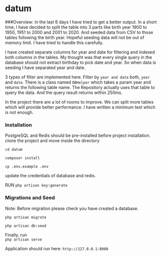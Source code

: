 # datum


###Overview:
 In the last 6 days I have tried to get a better output. In a short time, I have decided to split the table into 3 parts like birth year 1900 to 1950, 1951 to  2000 and 2001 to 2020. And seeded data from CSV to those tables following the birth year. Hopeful seeding data will not be out of memory limit. I have tried to handle this carefully.

I have created separate columns for year and date for filtering and indexed both columns in the tables. My thought was that every single query in the database should not extract birthday to pick date and year. So when data is seeding I have separated year and date. 

3 types of filter are implemented here. Filter by `year and date` both, `year` and `date`. There is a class named  `DBHelper` which takes a param year and returns the following table name. The Repository actually uses that table to query the data. And the query result returns within 250ms. 

In the project there are a lot of rooms to improve. We can split more tables which will provide better performance. I have written a minimum test which is not enough. 


### Installation
 
PostgreSQL and Redis should be pre-installed before project installation.
clone the project and move inside the directory   

`cd datum`

`composer install`

`cp .env.example .env`

update the credentials of database and redis.

RUN `php artisan key:generate`

### Migrations and Seed
Note: Before migration please check you have created a database.  
  
`php artisan migrate`   
 
`php artisan db:seed`

Finally, run     
`php artisan serve`

Application should run here: `http://127.0.0.1:8000`
